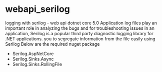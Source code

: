 # webapi_serilog
logging with serilog - web api dotnet core 5.0
Application log files play an important role in analyzing the bugs and for troubleshooting issues in an application, Serilog is a popular third party diagnostic logging library for .NET applications.
you to segregate information from the file easily using Serilog
Below are the required nuget package
  - Serilog.AspNetCore
  - Serilog.Sinks.Async
  - Serilog.Sinks.RollingFile

